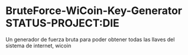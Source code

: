 # BruteForce-WiCoin-Key-Generator STATUS-PROJECT:DIE
Un generador de fuerza bruta para poder obtener todas las llaves del sistema de internet, wicoin
